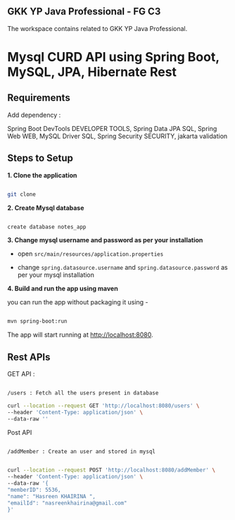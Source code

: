 ## GKK YP Java Professional - FG C3

The workspace contains related to GKK YP Java Professional.

# Mysql CURD API using Spring Boot, MySQL, JPA, Hibernate Rest


## Requirements

Add dependency :

Spring Boot DevTools DEVELOPER TOOLS,
Spring Data JPA SQL,
Spring Web WEB,
MySQL Driver SQL,
Spring Security SECURITY,
jakarta validation

## Steps to Setup

**1. Clone the application**

```bash

git clone 

```

**2. Create Mysql database**

```bash

create database notes_app

```

**3. Change mysql username and password as per your installation**

+ open `src/main/resources/application.properties`


+ change `spring.datasource.username` and `spring.datasource.password` as per your mysql installation

**4. Build and run the app using maven**

 you can run the app without packaging it using -

```bash

mvn spring-boot:run

```

The app will start running at <http://localhost:8080>.

## Rest APIs

GET API :

```bash

/users : Fetch all the users present in database

curl --location --request GET 'http://localhost:8080/users' \
--header 'Content-Type: application/json' \
--data-raw ''
```

Post API 



   ```bash
   
   /addMember : Create an user and stored in mysql
   

curl --location --request POST 'http://localhost:8080/addMember' \
--header 'Content-Type: application/json' \
--data-raw '{
 "memberID": 5536,
 "name": "Hasreen KHAIRINA ",
 "emailId": "nasreenkhairina@gmail.com"
}'
   ```
